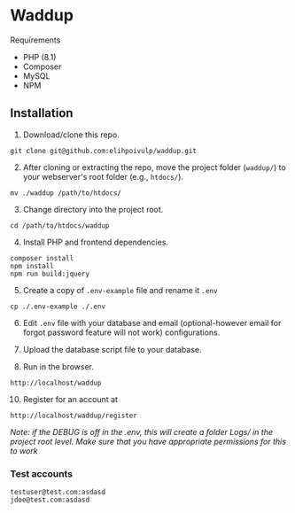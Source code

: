 # Waddup
Requirements
- PHP (8.1)
- Composer
- MySQL
- NPM

## Installation
1. Download/clone this repo.
```shell
git clone git@github.com:elihpoivulp/waddup.git
```

2. After cloning or extracting the repo, move the project folder (`waddup/`) to your webserver's root folder (e.g., `htdocs/`).
```shell
mv ./waddup /path/to/htdocs/
```

3. Change directory into the project root.
```shell
cd /path/to/htdocs/waddup
```

4. Install PHP and frontend dependencies.
```shell
composer install
npm install
npm run build:jquery
```

5. Create a copy of `.env-example` file and rename it `.env`
```shell
cp ./.env-example ./.env
```

6. Edit `.env` file with your database and email (optional-however email for forgot password feature will not work) configurations.


7. Upload the database script file to your database.


9. Run in the browser.
```text
http://localhost/waddup
```

10. Register for an account at
```text
http://localhost/waddup/register
```

*Note: if the DEBUG is off in the .env, this will create a folder Logs/ in the project root level. Make sure that you have appropriate permissions for this to work*

### Test accounts
```text
testuser@test.com:asdasd
jdoe@test.com:asdasd
```